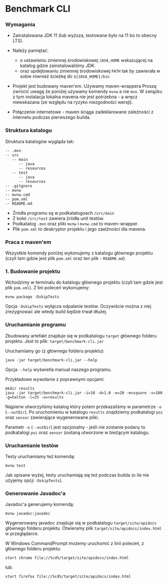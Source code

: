 # Benchmark CLI


### Wymagania

- Zainstalowana JDK 11 (lub wyższa, testowane było na 11 bo to obecny LTS).
- Należy pamiętać: 
  - o ustawieniu zmiennej środowiskowej `JAVA_HOME` wskazującej
  na katalog gdzie zainstalowaliśmy JDK.
  - oraz updejtowaniu zmiennej środowiskowej `PATH` tak by zawierała w sobie 
    również ścieżkę do `${JAVA_HOME}/bin`
  
- Projekt jest budowany maven'em. Używamy maven-wrappera Proszę zwrócić uwagę że poniżej 
  używamy komendy `mvnw` a nie `mvn`. W związku z tym instalacja lokalna mavena nie jest 
  potrzebna - a wręcz niewskazana (ze względu na ryzyko niezgodności wersji).
  
- Połączenie internetowe - maven ściąga zadeklarowane zależności z internetu 
  podczas pierwszego builda.


### Struktura katalogu

Struktura katalogów wygląda tak:

```
-- .mvn
-- src
   -- main
      -- java
      -- resources
   -- test
      -- java
      -- resources
-- .gitgnore
-- mvnw
-- mvnw.cmd
-- pom.xml
-- README.md
```

- Źródła programu są w podkatalogoach `/src/main`
- Z kolei `/src/test` zawiera źródła unit testów.
- Podkatalog `.mvn` oraz pliki `mvnw` i `mvnw.cmd` to maven-wrapper.
- Plik `pom.xml` to deskryptor projektu i jego zaelżności dla mavena.
  

### Praca z maven'em

Wszystkie komendy poniżej wykonujemy z katalogu głównego projektu 
(czyli tam gdzie jest plik `pom.xml` oraz ten plik - `README.md`).


### 1. Budowanie projektu

Wchodzimy w terminalu do katalogu głównego projektu (czyli tam gdzie jest plik `pom.xml`).
Z lini poleceń wykonujemy:

```
mvnw package -DskipTests
```

Opcja `-DskipTests` wyłącza odpalanie testów. Oczywiście można z niej zrezygnować
ale wtedy build będzie trwał dłużej.


### Uruchamianie programu

Zbudowany artefakt znajduje się w podkatalogu `target` głównego folderu projektu.
Jest to plik: `target/benchmark-cli.jar`

Uruchamiamy go (z głównego folderu projektu):

```
java -jar target/benchmark-cli.jar --help
```

Opcja `--help` wyświetla manual naszego programu.

Przykładowe wywołanie z poprawnymi opcjami:
```
mkdir results
java -jar target/benchmark-cli.jar -i=10 -d=1.0 -e=20 -m=square -s=100 -g=halton -l=25 -o=results
```
Najpierw utworzyliśmy katalog który potem przekazaliśmy w parametrze `-o` (`--outDir`). 
Po uruchomieniu w katalogu `results` znajdziemy podkatalogi `poi` oraz `sensor` 
zawierające wygenerowane pliki.

Parametr `-o` (`--outDir`) jest opcjonalny - jeśli nie zostanie podany to podkatalogi 
`poi` oraz `sensor` zostaną utworzone w bieżącym katalogu.  


### Uruchamianie testów

Testy uruchamiamy teź komendą:

```
mvnw test
```

Jak opisane wyżej, testy uruchamiają się też podczas builda (o ile nie użyjemy opcji `-DskipTests`).


### Generowanie Javadoc'a

Javadoc'a generujemy komendą:

```
mvnw javadoc:javadoc
```
Wygenerowany javadoc znajduje się w podkatalogu `target/site/apidocs` głównego folderu projektu.
Otwieramy plik `target/site/apidocs/index.html` w przeglądarce.

W Windows CommandPrompt możemy uruchomić z linii poleceń, z głównego folderu projektu:
```
start chrome file://%cd%/target/site/apidocs/index.html
```
lub:
```
start firefox file://%cd%/target/site/apidocs/index.html
```